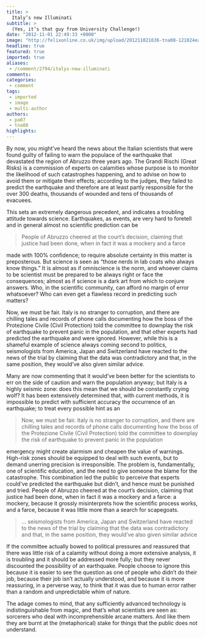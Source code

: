 ```yaml
---
title: >
  Italy’s new Illuminati
subtitle: >
  (Yes, it’s that guy from University Challenge!)
date: "2012-11-01 22:49:33 +0000"
image: "http://felixonline.co.uk/img/upload/201211021636-tna08-121024earthquakeverdict_6815001.jpeg"
headline: true
featured: true
imported: true
aliases:
 - /comment/2794/italys-new-illuminati
comments:
categories:
 - comment
tags:
 - imported
 - image
 - multi-author
authors:
 - pa07
 - tna08
highlights:
---
```


By now, you might’ve heard the news about the Italian scientists that were found guilty of failing to warn the populace of the earthquake that devastated the region of Abruzzo three years ago. The Grandi Rischi (Great Risks) is a commission of experts on calamities whose purpose is to monitor the likelihood of such catastrophes happening, and to advise on how to avoid them or mitigate their effects; according to the judges, they failed to predict the earthquake and therefore are at least partly responsible for the over 300 deaths, thousands of wounded and tens of thousands of evacuees.

This sets an extremely dangerous precedent, and indicates a troubling attitude towards science. Earthquakes, as events, are very hard to foretell and in general almost no scientific prediction can be

> People of Abruzzo cheered at the court’s decision, claiming that justice had been done, when in fact it was a mockery and a farce

made with 100% confidence; to require absolute certainty in this matter is preposterous. But science is seen as “those nerds in lab coats who always know things.” It is almost as if omniscience is the norm, and whoever claims to be scientist must be prepared to be always right or face the consequences; almost as if science is a dark art from which to conjure answers. Who, in the scientific community, can afford no margin of error whatsoever? Who can even get a flawless record in predicting such matters?

Now, we must be fair. Italy is no stranger to corruption, and there are chilling tales and records of phone calls documenting how the boss of the Protezione Civile (Civil Protection) told the committee to downplay the risk of earthquake to prevent panic in the population, and that other experts had predicted the earthquake and were ignored. However, while this is a shameful example of science always coming second to politics, seismologists from America, Japan and Switzerland have reacted to the news of the trial by claiming that the data was contradictory and that, in the same position, they would’ve also given similar advice.

Many are now commenting that it would’ve been better for the scientists to err on the side of caution and warn the population anyway; but Italy is a highly seismic zone: does this mean that we should be constantly crying wolf? It has been extensively determined that, with current methods, it is impossible to predict with sufficient accuracy the occurrence of an earthquake; to treat every possible hint as an

> Now, we must be fair. Italy is no stranger to corruption, and there are chilling tales and records of phone calls documenting how the boss of the Protezione Civile (Civil Protection) told the committee to downplay the risk of earthquake to prevent panic in the population

emergency might create alarmism and cheapen the value of warnings. High-risk zones should be equipped to deal with such events, but to demand unerring precision is irresponsible.
 The problem is, fundamentally, one of scientific education, and the need to give someone the blame for the catastrophe. This combination led the public to perceive that experts could’ve predicted the earthquake but didn’t, and hence must be punished and tried. People of Abruzzo cheered at the court’s decision, claiming that justice had been done, when in fact it was a mockery and a farce: a mockery, because it grossly misinterprets how the scientific process works, and a farce, because it was little more than a search for scapegoats.

> ... seismologists from America, Japan and Switzerland have reacted to the news of the trial by claiming that the data was contradictory and that, in the same position, they would’ve also given similar advice

If the committee actually bowed to political pressures and reassured that there was little risk of a calamity without doing a more extensive analysis, it is troubling and it should be addressed more fully; but they never discounted the possibility of an earthquake. People choose to ignore this because it is easier to see the question as one of people who didn’t do their job, because their job isn’t actually understood, and because it is more reassuring, in a perverse way, to think that it was due to human error rather than a random and unpredictable whim of nature.

The adage comes to mind, that any sufficiently advanced technology is indistinguishable from magic, and that’s what scientists are seen as: sorcerers who deal with incomprehensible arcane matters. And like them they are burnt at the (metaphorical) stake for things that the public does not understand.
